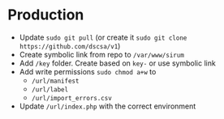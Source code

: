 # Production
- Update `sudo git pull` (or create it `sudo git clone https://github.com/dscsa/v1`)
- Create symbolic link from repo to `/var/www/sirum`
- Add `/key` folder.  Create based on `key-` or use symbolic link
- Add write permissions `sudo chmod a+w` to
  - `/url/manifest`
  - `/url/label`
  - `/url/import_errors.csv`
- Update `/url/index.php` with the correct environment
